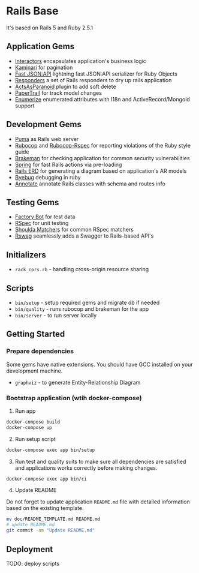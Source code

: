 # Rails Base

It's based on Rails 5 and Ruby 2.5.1

## Application Gems

- [Interactors](https://github.com/collectiveidea/interactor) encapsulates application's business logic
- [Kaminari](https://github.com/amatsuda/kaminari) for pagination
- [Fast JSON:API](https://github.com/Netflix/fast_jsonapi) lightning fast JSON:API serializer for Ruby Objects
- [Responders](https://github.com/plataformatec/responders) a set of Rails responders to dry up rails application
- [ActsAsParanoid](https://github.com/ActsAsParanoid/acts_as_paranoid) plugin to add soft delete
- [PaperTrail](https://github.com/paper-trail-gem/paper_trail) for track model changes
- [Enumerize](https://github.com/brainspec/enumerize) enumerated attributes with I18n and ActiveRecord/Mongoid support

## Development Gems

- [Puma](https://github.com/puma/puma) as Rails web server
- [Rubocop](https://github.com/bbatsov/rubocop) and [Rubocop-Rspec](https://github.com/nevir/rubocop-rspec)
  for reporting violations of the Ruby style guide
- [Brakeman](https://github.com/presidentbeef/brakeman) for checking application for common security vulnerabilities
- [Spring](https://github.com/rails/spring) for fast Rails actions via
  pre-loading
- [Rails ERD](https://github.com/voormedia/rails-erd) for generating a diagram based on application's AR models
- [Byebug](https://github.com/deivid-rodriguez/byebug) debugging in ruby
- [Annotate](https://github.com/ctran/annotate_models) annotate Rails classes with schema and routes info

## Testing Gems

- [Factory Bot](https://github.com/thoughtbot/factory_bot_rails) for test data
- [RSpec](https://github.com/rspec/rspec) for unit testing
- [Shoulda Matchers](http://github.com/thoughtbot/shoulda-matchers) for common RSpec matchers
- [Rswag](https://github.com/domaindrivendev/rswag) seamlessly adds a Swagger to Rails-based API's

## Initializers

- `rack_cors.rb` - handling cross-origin resource sharing

## Scripts

- `bin/setup` - setup required gems and migrate db if needed
- `bin/quality` - runs rubocop and brakeman for the app
- `bin/server` - to run server locally

## Getting Started

### Prepare dependencies

Some gems have native extensions.
You should have GCC installed on your development machine.

- `graphviz` - to generate Entity-Relationship Diagram

### Bootstrap application (wtih docker-compose)

1. Run app

```bash
docker-compose build
docker-compose up
```

2. Run setup script

```bash
docker-compose exec app bin/setup
```

3. Run test and quality suits to make sure all dependencies are satisfied and applications works correctly before making changes.

```bash
docker-compose exec app bin/ci
```

4. Update README

Do not forget to update application `README.md` file with detailed information based on the
existing template.

```bash
mv doc/README_TEMPLATE.md README.md
# update README.md
git commit -am "Update README.md"
```

## Deployment

TODO: deploy scripts

##
